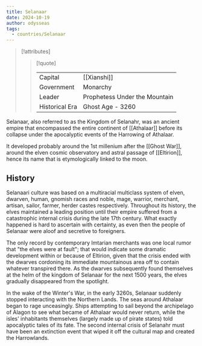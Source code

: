 ```yaml
---
title: Selanaar
date: 2024-10-19
author: odysseas
tags:
  - countries/Selanaar
---
```


> [!attributes]
> 
> > [!quote]
> >
> > | | |
> > | --- | --- |
> > | Capital | [[Xianshi]] |
> > | Government | Monarchy |
> > | Leader | Prophetess Under the Mountain |
> > | Historical Era | Ghost Age - 3260 |

Selanaar, also referred to as the Kingdom of Selanahr, was an ancient empire that encompassed the entire continent of [[Athalaar]] before its collapse under the apocalyptic events of the Harrowing of Athalaar.

It developed probably around the 1st millenium after the [[Ghost War]], around the elven cosmic observatory and astral passage of [[Eltirion]], hence its name that is etymologically linked to the moon.

## History

Selanaari culture was based on a multiracial multiclass system of elven, dwarven, human, gnomish races and noble, mage, warrior, merchant, artisan, sailor, farmer, herder castes respectively.
Throughout its history, the elves maintained a leading position until their empire suffered from a catastrophic internal crisis during the late 17th century. What exactly happened is hard to ascertain with certainty, as even then the people of Selanaar were aloof and secretive to foreigners.

The only record by contemporary Imtarian merchants was one local rumor that "the elves were at fault"; that would indicate some dramatic development within or because of Eltirion, given that the crisis ended with the dwarves cordoning its immediate mountainous area off to contain whatever transpired there.
As the dwarves subsequently found themselves at the helm of the kingdom of Selanaar for the next 1500 years, the elves gradually disappeared from the spotlight.

In the wake of the Winter's War, in the early 3260s, Selanaar suddenly stopped interacting with the Northern Lands. The seas around Athalaar began to rage unceasingly.
Ships attempting to sail beyond the archipelago of Alagon to see what became of Athalaar would never return, while the isles' inhabitants themselves (largely made up of pirate states) told apocalyptic tales of its fate. The second internal crisis of Selanahr must have been an extinction event that wiped it off the cultural map
and created the Harrowlands.

